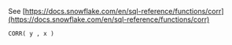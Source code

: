 See [https://docs.snowflake.com/en/sql-reference/functions/corr](https://docs.snowflake.com/en/sql-reference/functions/corr)
```
CORR( y , x )
```
